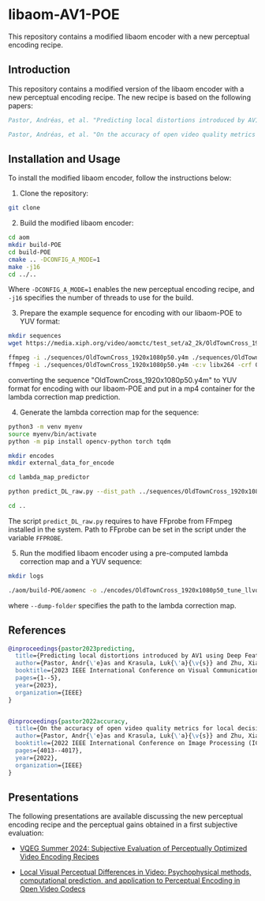 # libaom-AV1-POE
This repository contains a modified libaom encoder with a new perceptual encoding recipe.

## Introduction

This repository contains a modified version of the libaom encoder with a new perceptual encoding recipe. The new recipe is based on the following papers:

```bibtex
Pastor, Andréas, et al. "Predicting local distortions introduced by AV1 using Deep Features." 2023 IEEE International Conference on Visual Communications and Image Processing (VCIP). IEEE, 2023.
```

```bibtex
Pastor, Andréas, et al. "On the accuracy of open video quality metrics for local decision in av1 video codec." 2022 IEEE International Conference on Image Processing (ICIP). IEEE, 2022.
```

## Installation and Usage

To install the modified libaom encoder, follow the instructions below:

1. Clone the repository:
```bash
git clone
```

2. Build the modified libaom encoder:
```bash
cd aom
mkdir build-POE
cd build-POE
cmake .. -DCONFIG_A_MODE=1
make -j16
cd ../..
```
Where `-DCONFIG_A_MODE=1` enables the new perceptual encoding recipe, and `-j16` specifies the number of threads to use for the build.

3. Prepare the example sequence for encoding with our libaom-POE to YUV format:
```bash
mkdir sequences
wget https://media.xiph.org/video/aomctc/test_set/a2_2k/OldTownCross_1920x1080p50.y4m -O ./sequences/OldTownCross_1920x1080p50.y4m

ffmpeg -i ./sequences/OldTownCross_1920x1080p50.y4m ./sequences/OldTownCross_1920x1080p50.yuv
ffmpeg -i ./sequences/OldTownCross_1920x1080p50.y4m -c:v libx264 -crf 0 -pix_fmt yuv420p -an ./sequences/OldTownCross_1920x1080p50.mp4
```
converting the sequence "OldTownCross_1920x1080p50.y4m" to YUV format for encoding with our libaom-POE and put in a mp4 container for the lambda correction map prediction.

4. Generate the lambda correction map for the sequence:
```bash
python3 -m venv myenv
source myenv/bin/activate
python -m pip install opencv-python torch tqdm

mkdir encodes
mkdir external_data_for_encode

cd lambda_map_predictor

python predict_DL_raw.py --dist_path ../sequences/OldTownCross_1920x1080p50.mp4 --ref_path ../sequences/OldTownCross_1920x1080p50.mp4 --width 1920 --height 1080

cd ..
```
The script `predict_DL_raw.py` requires to have FFprobe from FFmpeg installed in the system. Path to FFprobe can be set in the script under the variable `FFPROBE`.



5. Run the modified libaom encoder using a pre-computed lambda correction map and a YUV sequence:

```bash
mkdir logs

./aom/build-POE/aomenc -o ./encodes/OldTownCross_1920x1080p50_tune_llvq_57_0_inter.obu --verbose --psnr --lag-in-frames=16 --test-decode=fatal --obu --passes=1 --cpu-used=0 --i420 --width=1920 --height=1080 --fps=50/1 --input-bit-depth=8 --bit-depth=8 --end-usage=q --cq-level=57 --limit=65 --tile-columns=0 --threads=4 --use-fixed-qp-offsets=1 --deltaq-mode=0 --enable-tpl-model=0 --kf-min-dist=65 --enable-keyframe-filtering=0 --min-gf-interval=16 --max-gf-interval=16 --auto-alt-ref=1 --gf-min-pyr-height=4 --gf-max-pyr-height=4 --kf-max-dist=65 --tune=ssim --dump-folder=./external_data_for_encode/OldTownCross/dl2_rawlin21/ ./sequences/OldTownCross_1920x1080p50.yuv 2>&1 | tee ./logs/encoded_sequence-log.txt
```
where `--dump-folder` specifies the path to the lambda correction map.

## References

```bibtex
@inproceedings{pastor2023predicting,
  title={Predicting local distortions introduced by AV1 using Deep Features},
  author={Pastor, Andr{\'e}as and Krasula, Luk{\'a}{\v{s}} and Zhu, Xiaoqing and Li, Zhi and Le Callet, Patrick},
  booktitle={2023 IEEE International Conference on Visual Communications and Image Processing (VCIP)},
  pages={1--5},
  year={2023},
  organization={IEEE}
}


@inproceedings{pastor2022accuracy,
  title={On the accuracy of open video quality metrics for local decision in av1 video codec},
  author={Pastor, Andr{\'e}as and Krasula, Luk{\'a}{\v{s}} and Zhu, Xiaoqing and Li, Zhi and Le Callet, Patrick},
  booktitle={2022 IEEE International Conference on Image Processing (ICIP)},
  pages={4013--4017},
  year={2022},
  organization={IEEE}
}

```

## Presentations

The following presentations are available discussing the new perceptual encoding recipe and the perceptual gains obtained in a first subjective evaluation:

- [VQEG Summer 2024: Subjective Evaluation of Perceptually Optimized Video Encoding Recipes](https://docs.google.com/presentation/d/122_T0XsT-dpn9CvbN9OpKUbOQ0PZH_zsGwC-ppKDMZw/edit?usp=sharing)

- [Local Visual Perceptual Differences in Video: Psychophysical methods, computational prediction, and application to Perceptual Encoding in Open Video Codecs
](https://docs.google.com/presentation/d/1MaU2xOq6ZPDpVJjVIg5H4gnGALd6lVWxFRi-QaQdUxo/edit?usp=sharing)
